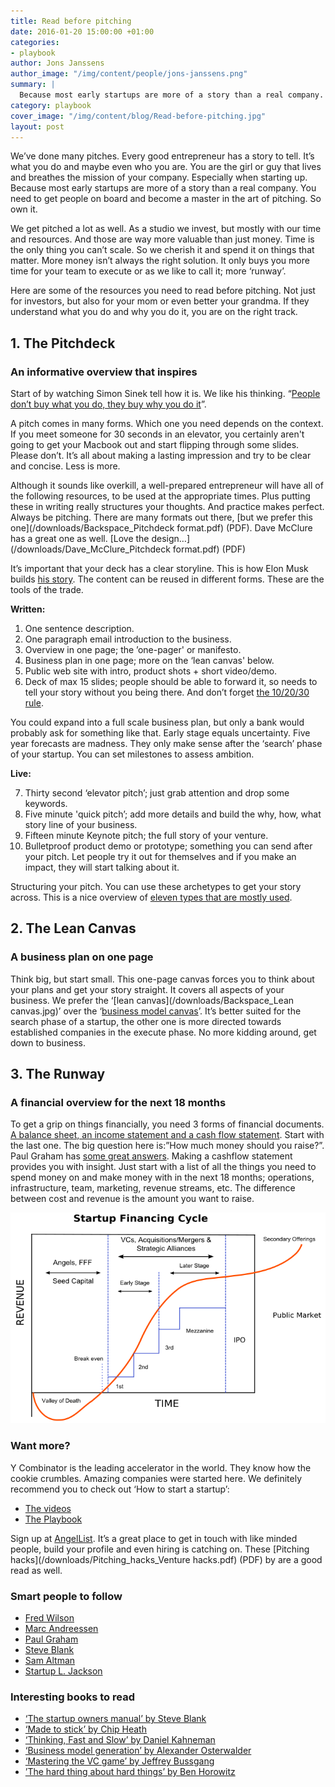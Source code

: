 ```yaml
---
title: Read before pitching
date: 2016-01-20 15:00:00 +01:00
categories:
- playbook
author: Jons Janssens
author_image: "/img/content/people/jons-janssens.png"
summary: |
  Because most early startups are more of a story than a real company. You need to get people on board and become a master in the art of pitching. So own it.
category: playbook
cover_image: "/img/content/blog/Read-before-pitching.jpg"
layout: post
---
```


We’ve done many pitches. Every good entrepreneur has a story to tell. It’s what you do and maybe even who you are. You are the girl or guy that lives and breathes the mission of your company. Especially when starting up. Because most early startups are more of a story than a real company. You need to get people on board and become a master in the art of pitching. So own it.

We get pitched a lot as well. As a studio we invest, but mostly with our time and resources. And those are way more valuable than just money. Time is the only thing you can’t scale. So we cherish it and spend it on things that matter. More money isn’t always the right solution. It only buys you more time for your team to execute or as we like to call it; more ‘runway’.

Here are some of the resources you need to read before pitching. Not just for investors, but also for your mom or even better your grandma. If they understand what you do and why you do it, you are on the right track.

## 1. The Pitchdeck

### An informative overview that inspires

Start of by watching Simon Sinek tell how it is. We like his thinking. “[People don’t buy what you do, they buy why you do it](https://www.youtube.com/watch?v=u4ZoJKF_VuA)”.

A pitch comes in many forms. Which one you need depends on the context. If you meet someone for 30 seconds in an elevator, you certainly aren't going to get your Macbook out and start flipping through some slides. Please don’t. It’s all about making a lasting impression and try to be clear and concise. Less is more.

Although it sounds like overkill, a well-prepared entrepreneur will have all of the following resources, to be used at the appropriate times. Plus putting these in writing really structures your thoughts. And practice makes perfect. Always be pitching. There are many formats out there, [but we prefer this one](/downloads/Backspace_Pitchdeck format.pdf) (PDF). Dave McClure has a great one as well. [Love the design…](/downloads/Dave_McClure_Pitchdeck format.pdf) (PDF)

It’s important that your deck has a clear storyline. This is how Elon Musk builds [his story](https://medium.com/firm-narrative/want-a-better-pitch-watch-this-328b95c2fd0b). The content can be reused in different forms. These are the tools of the trade.

**Written:**

1. One sentence description.
2. One paragraph email introduction to the business.
3. Overview in one page; the ’one-pager' or manifesto.
4. Business plan in one page; more on the ‘lean canvas' below.
5. Public web site with intro, product shots + short video/demo.
6. Deck of max 15 slides; people should be able to forward it, so needs to tell your story without you being there. And don’t forget [the 10/20/30 rule](http://guykawasaki.com/the_102030_rule/).


You could expand into a full scale business plan, but only a bank would probably ask for something like that. Early stage equals uncertainty. Five year forecasts are madness. They only make sense after the ‘search’ phase of your startup. You can  set milestones to assess ambition.

**Live:**

7. Thirty second ‘elevator pitch’; just grab attention and drop some keywords.
8. Five minute 'quick pitch’; add more details and build the why, how, what story line of your business.
9. Fifteen minute Keynote pitch; the full story of your venture.
10. Bulletproof product demo or prototype; something you can send after your pitch. Let people try it out for themselves and if you make an impact, they will start talking about it.

Structuring your pitch. You can use these archetypes to get your story across. This is a nice overview of [eleven types that are mostly used](http://www.jasonshen.com/2012/eleven-compelling-startup-pitch-archetypes-with-examples-from-yc-companies/).


## 2. The Lean Canvas

### A business plan on one page

Think big, but start small. This one-page canvas forces you to think about your plans and get your story straight. It covers all aspects of your business. We prefer the ‘[lean canvas](/downloads/Backspace_Lean canvas.jpg)’ over the ‘[business model canvas](http://leanstack.com/why-lean-canvas/)’. It’s better suited for the search phase of a startup, the other one is more directed towards established companies in the execute phase. No more kidding around, get down to business.


## 3. The Runway

### A financial overview for the next 18 months


To get a grip on things financially, you need 3 forms of financial documents. [A balance sheet, an income statement and a cash flow statement](http://www.investopedia.com/articles/04/033104.asp). Start with the last one. The big question here is:”How much money should you raise?”. Paul Graham has [some great answers](http://paulgraham.com/startupfunding.html). Making a cashflow statement provides you with insight. Just start with a list of all the things you need to spend money on and make money with in the next 18 months; operations, infrastructure, team, marketing, revenue streams, etc. The difference between cost and revenue is the amount you want to raise.

![Startup Financing Cycle](/img/content/blog/Startup_financing_cycle.png)

### Want more?

Y Combinator is the leading accelerator in the world. They know how the cookie crumbles. Amazing companies were started here. We definitely recommend you to check out ‘How to start a startup’:

* [The videos](https://www.youtube.com/channel/UCxIJaCMEptJjxmmQgGFsnCg)
* [The Playbook](http://playbook.samaltman.com)

Sign up at [AngelList](https://angel.co). It’s a great place to get in touch with  like minded people, build your profile and even hiring is catching on. These [Pitching hacks](/downloads/Pitching_hacks_Venture hacks.pdf) (PDF) by are a good read as well.

### Smart people to follow

* [Fred Wilson](https://twitter.com/fredwilson)
* [Marc Andreessen](https://twitter.com/pmarca)
* [Paul Graham](https://twitter.com/paulg)
* [Steve Blank](https://twitter.com/sgblank)
* [Sam Altman](https://twitter.com/sama)
* [Startup L. Jackson](https://twitter.com/startupljackson)

### Interesting books to read

* [‘The startup owners manual’ by Steve Blank](https://www.goodreads.com/book/show/13557008-the-startup-owner-s-manual)
* [‘Made to stick’ by Chip Heath](https://www.goodreads.com/book/show/69242.Made_to_Stick)
* [‘Thinking, Fast and Slow’ by Daniel Kahneman](https://www.goodreads.com/book/show/11468377-thinking-fast-and-slow)
* [‘Business model generation’ by Alexander Osterwalder](https://www.goodreads.com/book/show/7723797-business-model-generation)
* [‘Mastering the VC game’ by Jeffrey Bussgang](https://www.goodreads.com/book/show/7904927-mastering-the-vc-game)
* [’The hard thing about hard things’ by Ben Horowitz](https://www.goodreads.com/book/show/18176747-the-hard-thing-about-hard-things)